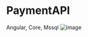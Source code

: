 # PaymentAPI
Angular, Core, Mssql
![image](https://user-images.githubusercontent.com/29504141/158172975-4fc0a373-9ef7-45a0-8c76-19fbafdf9c52.png)
